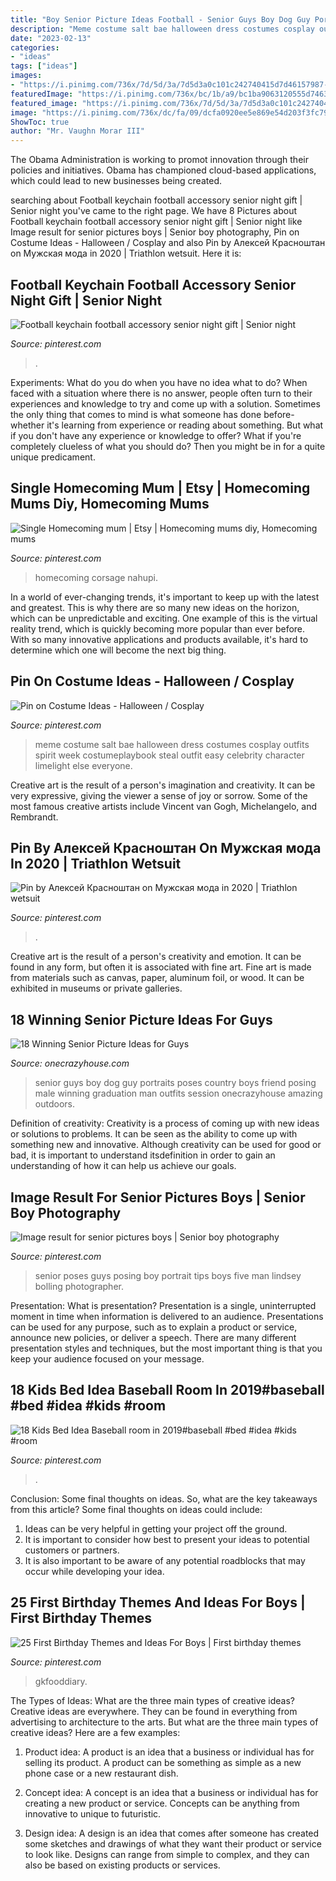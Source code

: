```yaml
---
title: "Boy Senior Picture Ideas Football - Senior Guys Boy Dog Guy Portraits Poses Country Boys Friend Posing Male Winning Graduation Man Outfits Session Onecrazyhouse Amazing Outdoors"
description: "Meme costume salt bae halloween dress costumes cosplay outfits spirit week costumeplaybook steal outfit easy celebrity character limelight else everyone"
date: "2023-02-13"
categories:
- "ideas"
tags: ["ideas"]
images:
- "https://i.pinimg.com/736x/7d/5d/3a/7d5d3a0c101c242740415d7d46157987--bae-meme-character-ideas.jpg"
featuredImage: "https://i.pinimg.com/736x/bc/1b/a9/bc1ba9063120555d7463eb4496c2e5ac.jpg"
featured_image: "https://i.pinimg.com/736x/7d/5d/3a/7d5d3a0c101c242740415d7d46157987--bae-meme-character-ideas.jpg"
image: "https://i.pinimg.com/736x/dc/fa/09/dcfa0920ee5e869e54d203f3fc79d65b.jpg"
ShowToc: true
author: "Mr. Vaughn Morar III"
---
```



The Obama Administration is working to promot innovation through their policies and initiatives. Obama has championed cloud-based applications, which could lead to new businesses being created.

	

		
searching about Football keychain football accessory senior night gift | Senior night you've came to the right page. We have 8 Pictures about Football keychain football accessory senior night gift | Senior night like Image result for senior pictures boys | Senior boy photography, Pin on Costume Ideas - Halloween / Cosplay and also Pin by Алексей Красноштан on Мужская мода in 2020 | Triathlon wetsuit. Here it is:
		
    
## Football Keychain Football Accessory Senior Night Gift | Senior Night

<img loading=lazy src="https://i.pinimg.com/736x/45/04/8f/45048f424bfdb2e0890fe93a3a89d039.jpg" onerror="this.onerror=null;this.src='https://tse4.mm.bing.net/th?id=OIP.tg3wY95lSMKHr6Q7Sin3UAHaJ4&amp;pid=15.1';" alt="Football keychain football accessory senior night gift | Senior night">

_Source: pinterest.com_

>. 

	

Experiments: What do you do when you have no idea what to do?
When faced with a situation where there is no answer, people often turn to their experiences and knowledge to try and come up with a solution. Sometimes the only thing that comes to mind is what someone has done before- whether it's learning from experience or reading about something. But what if you don't have any experience or knowledge to offer? What if you're completely clueless of what you should do? Then you might be in for a quite unique predicament.

    
## Single Homecoming Mum | Etsy | Homecoming Mums Diy, Homecoming Mums

<img loading=lazy src="https://i.pinimg.com/736x/ff/4a/16/ff4a16b0608d4a67665af838eda63e4e.jpg" onerror="this.onerror=null;this.src='https://tse1.mm.bing.net/th?id=OIP.DeMk7RdzwokdkpaqlhnuygHaOJ&amp;pid=15.1';" alt="Single Homecoming mum | Etsy | Homecoming mums diy, Homecoming mums">

_Source: pinterest.com_

>homecoming corsage nahupi. 

	

In a world of ever-changing trends, it's important to keep up with the latest and greatest. This is why there are so many new ideas on the horizon, which can be unpredictable and exciting. One example of this is the virtual reality trend, which is quickly becoming more popular than ever before. With so many innovative applications and products available, it's hard to determine which one will become the next big thing.

    
## Pin On Costume Ideas - Halloween / Cosplay

<img loading=lazy src="https://i.pinimg.com/736x/7d/5d/3a/7d5d3a0c101c242740415d7d46157987--bae-meme-character-ideas.jpg" onerror="this.onerror=null;this.src='https://tse1.mm.bing.net/th?id=OIP.HqExa0ZcFs3ScxJwRCMAiQAAAA&amp;pid=15.1';" alt="Pin on Costume Ideas - Halloween / Cosplay">

_Source: pinterest.com_

>meme costume salt bae halloween dress costumes cosplay outfits spirit week costumeplaybook steal outfit easy celebrity character limelight else everyone. 

	

Creative art is the result of a person's imagination and creativity. It can be very expressive, giving the viewer a sense of joy or sorrow. Some of the most famous creative artists include Vincent van Gogh, Michelangelo, and Rembrandt.

    
## Pin By Алексей Красноштан On Мужская мода In 2020 | Triathlon Wetsuit

<img loading=lazy src="https://i.pinimg.com/736x/f1/8a/02/f18a025c35c493825168c01a3a20bea1.jpg" onerror="this.onerror=null;this.src='https://tse3.mm.bing.net/th?id=OIP.khglx6J5yST_EZPC8DgdCQHaLH&amp;pid=15.1';" alt="Pin by Алексей Красноштан on Мужская мода in 2020 | Triathlon wetsuit">

_Source: pinterest.com_

>. 

	

Creative art is the result of a person's creativity and emotion. It can be found in any form, but often it is associated with fine art. Fine art is made from materials such as canvas, paper, aluminum foil, or wood. It can be exhibited in museums or private galleries.

    
## 18 Winning Senior Picture Ideas For Guys

<img loading=lazy src="https://cdn.onecrazyhouse.com/wp-content/uploads/2016/08/guy-with-his-dog.jpg" onerror="this.onerror=null;this.src='https://tse4.mm.bing.net/th?id=OIP.JiOrXJQ4mHNNXhEjqbfRywHaKW&amp;pid=15.1';" alt="18 Winning Senior Picture Ideas for Guys">

_Source: onecrazyhouse.com_

>senior guys boy dog guy portraits poses country boys friend posing male winning graduation man outfits session onecrazyhouse amazing outdoors. 

	

Definition of creativity:
Creativity is a process of coming up with new ideas or solutions to problems. It can be seen as the ability to come up with something new and innovative. Although creativity can be used for good or bad, it is important to understand itsdefinition in order to gain an understanding of how it can help us achieve our goals.

    
## Image Result For Senior Pictures Boys | Senior Boy Photography

<img loading=lazy src="https://i.pinimg.com/736x/dc/fa/09/dcfa0920ee5e869e54d203f3fc79d65b.jpg" onerror="this.onerror=null;this.src='https://tse2.mm.bing.net/th?id=OIP.qJFRjkv71Ud60HIury-jQwHaLG&amp;pid=15.1';" alt="Image result for senior pictures boys | Senior boy photography">

_Source: pinterest.com_

>senior poses guys posing boy portrait tips boys five man lindsey bolling photographer. 

	

Presentation: What is presentation?
Presentation is a single, uninterrupted moment in time when information is delivered to an audience. Presentations can be used for any purpose, such as to explain a product or service, announce new policies, or deliver a speech. There are many different presentation styles and techniques, but the most important thing is that you keep your audience focused on your message.

    
## 18 Kids Bed Idea Baseball Room In 2019#baseball #bed #idea #kids #room

<img loading=lazy src="https://i.pinimg.com/736x/2d/c4/a3/2dc4a3bd7144ec738ac60e8c301d8ac4.jpg" onerror="this.onerror=null;this.src='https://tse4.mm.bing.net/th?id=OIP.aK2_P6XZkzRIZStm5tgdVgHaJ3&amp;pid=15.1';" alt="18 Kids Bed Idea Baseball room in 2019#baseball #bed #idea #kids #room">

_Source: pinterest.com_

>. 

	

Conclusion: Some final thoughts on ideas.
So, what are the key takeaways from this article?
Some final thoughts on ideas could include:
1. Ideas can be very helpful in getting your project off the ground.
2. It is important to consider how best to present your ideas to potential customers or partners.
3. It is also important to be aware of any potential roadblocks that may occur while developing your idea.

    
## 25 First Birthday Themes And Ideas For Boys | First Birthday Themes

<img loading=lazy src="https://i.pinimg.com/736x/bc/1b/a9/bc1ba9063120555d7463eb4496c2e5ac.jpg" onerror="this.onerror=null;this.src='https://tse1.mm.bing.net/th?id=OIP.F_UbeDld10Njd59ZWX6c7AHaLH&amp;pid=15.1';" alt="25 First Birthday Themes and Ideas For Boys | First birthday themes">

_Source: pinterest.com_

>gkfooddiary. 

	

The Types of Ideas: What are the three main types of creative ideas?
Creative ideas are everywhere. They can be found in everything from advertising to architecture to the arts. But what are the three main types of creative ideas? Here are a few examples:
1. Product idea: A product is an idea that a business or individual has for selling its product. A product can be something as simple as a new phone case or a new restaurant dish.

2. Concept idea: A concept is an idea that a business or individual has for creating a new product or service. Concepts can be anything from innovative to unique to futuristic.

3. Design idea: A design is an idea that comes after someone has created some sketches and drawings of what they want their product or service to look like. Designs can range from simple to complex, and they can also be based on existing products or services.

